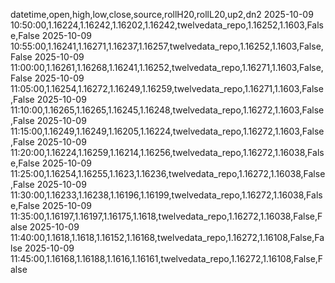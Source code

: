 datetime,open,high,low,close,source,rollH20,rollL20,up2,dn2
2025-10-09 10:50:00,1.16224,1.16242,1.16202,1.16242,twelvedata_repo,1.16252,1.1603,False,False
2025-10-09 10:55:00,1.16241,1.16271,1.16237,1.16257,twelvedata_repo,1.16252,1.1603,False,False
2025-10-09 11:00:00,1.16261,1.16268,1.16241,1.16252,twelvedata_repo,1.16271,1.1603,False,False
2025-10-09 11:05:00,1.16254,1.16272,1.16249,1.16259,twelvedata_repo,1.16271,1.1603,False,False
2025-10-09 11:10:00,1.16265,1.16265,1.16245,1.16248,twelvedata_repo,1.16272,1.1603,False,False
2025-10-09 11:15:00,1.16249,1.16249,1.16205,1.16224,twelvedata_repo,1.16272,1.1603,False,False
2025-10-09 11:20:00,1.16224,1.16259,1.16214,1.16256,twelvedata_repo,1.16272,1.16038,False,False
2025-10-09 11:25:00,1.16254,1.16255,1.1623,1.16236,twelvedata_repo,1.16272,1.16038,False,False
2025-10-09 11:30:00,1.16233,1.16238,1.16196,1.16199,twelvedata_repo,1.16272,1.16038,False,False
2025-10-09 11:35:00,1.16197,1.16197,1.16175,1.1618,twelvedata_repo,1.16272,1.16038,False,False
2025-10-09 11:40:00,1.1618,1.1618,1.16152,1.16168,twelvedata_repo,1.16272,1.16108,False,False
2025-10-09 11:45:00,1.16168,1.16188,1.1616,1.16161,twelvedata_repo,1.16272,1.16108,False,False
